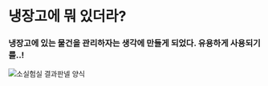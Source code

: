 # 냉장고에 뭐 있더라?

### 냉장고에 있는 물건을 관리하자는 생각에 만들게 되었다. 유용하게 사용되기를..!

![소실험실 결과판넬 양식 ](https://user-images.githubusercontent.com/25144780/54473607-5511eb80-481d-11e9-8504-3544151f06c6.jpg)
